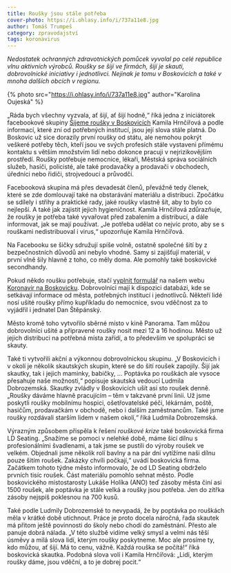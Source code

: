 ```yaml
---
title: Roušky jsou stále potřeba
cover-photo: https://i.ohlasy.info/i/737a11e8.jpg
author: Tomáš Trumpeš
category: zpravodajství
tags: koronavirus
---
```


*Nedostatek ochranných zdravotnických pomůcek vyvolal po celé republice vlnu aktivních výrobců. Roušky se šijí ve firmách, šijí je skauti, dobrovolnické iniciativy i jednotlivci. Nejinak je tomu v Boskovicích a také v mnoha dalších obcích v regionu.*

{% photo src="https://i.ohlasy.info/i/737a11e8.jpg" author="Karolina Oujeská" %}

„Ráda bych všechny vyzvala, ať šijí, ať šijí hodně,“ říká jedna z iniciátorek facebookové skupiny [Šijeme roušky v Boskovicích](https://www.facebook.com/groups/252181039118985/) Kamila Hrnčířová a podle informací, které zní od potřebných institucí, jsou její slova stále platná. Do Boskovic už sice dorazily první roušky od státu, ale nemohou pokrýt veškeré potřeby těch, kteří jsou ve svých profesích stále vystaveni přímému kontaktu s větším množstvím lidí nebo dokonce pracuji v nejrizikovějším prostředí. Roušky potřebuje nemocnice, lékaři, Městská správa sociálních služeb, hasiči, policisté, ale také prodavačky a prodavači v obchodech, úředníci nebo řidiči, strojvedoucí a průvodčí.

Facebooková skupina má přes devadesát členů, převážně tedy členek, které se zde domlouvají také na obstarávání materiálu a distribuci. Zpočátku se sdílely i střihy a praktické rady, jaké roušky vlastně šít, aby to bylo co nejlepší. A také jak zajistit jejich hygieničnost. Kamila Hrnčířová zdůrazňuje, že roušky je potřeba také vyvařovat před zabalením a distribucí, a dále informovat, jak se mají používat. „Je potřeba udělat co nejvíc proto, aby se s rouškami nedistribuoval i virus,“ upozorňuje Kamila Hrnčířová.

Na Facebooku se šičky sdružují spíše volně, ostatně společné šití by z bezpečnostních důvodů ani nebylo vhodné. Samy si zajišťují materiál, v první vlně šily hlavně z toho, co měly doma. Ale pomohly také boskovické secondhandy.

Pokud někdo roušku potřebuje, stačí [vyplnit formulář](https://korona.ohlasy.info/rousky.html) na našem webu [Koronavir na Boskovicku](https://korona.ohlasy.info/). Dobrovolníci mají k dispozici databázi, kde se setkávají informace od města, potřebných institucí i jednotlivců. Někteří lidé nosí ušité roušky přímo kupříkladu do nemocnice, svou vděčnost za to vyjádřil i jednatel Dan Štěpánský.

Město kromě toho vytvořilo sběrné místo v kině Panorama. Tam můžou dobrovolníci ušité a připravené roušky nosit mezi 12 a 16 hodinou. Město už jejich distribuci na potřebná místa zařídí, a to především ve spolupráci se skauty.

Také ti vytvořili akční a výkonnou dobrovolnickou skupinu. „V Boskovicích i v okolí je několik skautských skupin, které se do šití roušek zapojily. Šijí jak skautky, tak i jejich maminky, babičky, … Poptávka po rouškách ale vysoce přesahuje naše možnosti,“ popisuje skautská vedoucí Ludmila Dobrozemská. Skautky zvládly v Boskovicích ušít asi sto roušek denně. „Roušky dáváme hlavně pracujícím – těm v takzvané první linii. Už jsme poskytli roušky mobilnímu hospici, ošetřovatelské péči, lékárnám, poště, hasičům, prodavačkám v obchodě, nebo i dalším zaměstnancům. Také jsme roušky rozdávali starším lidem v našem okolí,“ říká Ludmila Dobrozemská.

Výrazným způsobem přispěla k řešení *rouškové krize* také boskovická firma LD Seating. „Snažíme se pomoci v nelehké době, máme šicí dílnu s profesionálními švadlenami, a tak jsme se pustili do výroby roušek ve velkém. Objednali jsme několik rolí bavlny a na pár dní vytížíme naši dílnu pouze šitím roušek. Zakázky chvíli počkají,“ uvádí boskovická firma. Začátkem tohoto týdne město informovalo, že od LD Seating obdrželo prvních tisíc roušek. Část materiálu pomohlo sehnat město. Podle boskovického místostarosty Lukáše Holíka (ANO) teď zásoby města činí asi 1500 roušek, ale poptávka je stále velká a roušky jsou potřeba. Jen do zítřka zásoby nejspíš poklesnou na 700 kusů.

Také podle Ludmily Dobrozemské to nevypadá, že by poptávka po rouškách měla v krátké době utichnout. Práce je proto docela náročná, řada skautek má přitom ještě povinnosti do školy nebo chodí do zaměstnání. Přesto ale panuje dobrá nálada. „V této službě vidíme velký smysl a velmi nás těší úsměvy a milá slova lidí, kterým roušky poskytneme. Moc ale prosíme ty, kdo můžou, ať šijí. Má to cenu, vážně. Každá rouška se počítá!“ říká boskovická skautka. Podobná slova volí i Kamila Hrnčířová: „Lidi, kterým roušky dáme, jsou vděční, a to je dobrej pocit.“
